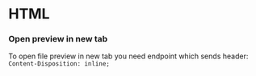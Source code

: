 # HTML
### Open preview in new tab
To open file preview in new tab you need endpoint which sends header:
`Content-Disposition: inline;`
